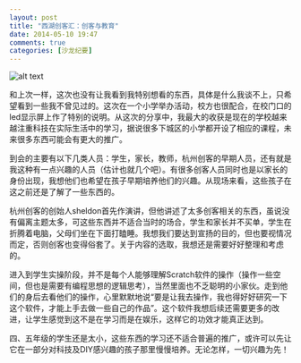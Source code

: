 ```yaml
---
layout: post
title: "西湖创客汇：创客与教育"
date: 2014-05-10 19:47
comments: true
categories: [沙龙纪要]
---
```

![alt text](http://makeforkids.com/wp/wp-content/uploads/2014/01/20140120_cwi_10.jpg)  

和上次一样，这次也没有让我看到我特别想看的东西，具体是什么我谈不上，只希望看到一些我不曾见过的。这次在一个小学举办活动，校方也很配合，在校门口的led显示屏上作了特别的说明。从这次的分享中，我最大的收获是现在的学校越来越注重科技在实际生活中的学习，据说很多下城区的小学都开设了相应的课程，未来很多东西可能会有更大的推广。

到会的主要有以下几类人员：学生，家长，教师，杭州创客的早期人员，还有就是我这种有一点兴趣的人员（估计也就几个吧）。有很多创客人员同时也是以家长的身份出现，我想他们也希望在孩子早期培养他们的兴趣。从现场来看，这些孩子在这之前还是了解了一些东西的。

<!--more-->
杭州创客的创始人sheldon首先作演讲，但他讲述了太多创客相关的东西，虽说没有偏离主题太多，可这些东西并不适合当时的场合，学生和家长并不买单，学生在折腾着电脑，父母们坐在下面打瞌睡。我想我们要达到宣扬的目的，但也要视情况而定，否则创客也变得俗套了。关于内容的选取，我想还是需要好好整理和考虑的。

进入到学生实操阶段，并不是每个人能够理解Scratch软件的操作（操作一些空间，但也是需要有编程思想的逻辑思考），当然里面也不乏聪明的小家伙。走到他们的身后去看他们的操作，心里默默地说“要是让我去操作，我也得好好研究一下这个软件，才能上手去做一些自己的作品”。这个软件我想后续还需要更多的改进，让学生感觉到这不是在学习而是在娱乐，这样它的功效才能真正达到。

四、五年级的学生还是太小，这些东西的学习还不适合普遍的推广，或许可以先让它在一部分对科技及DIY感兴趣的孩子那里慢慢培养。无论怎样，一切兴趣为先！